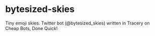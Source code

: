 # bytesized-skies
Tiny emoji skies.  Twitter bot (@bytesized_skies) written in Tracery on Cheap Bots, Done Quick!
